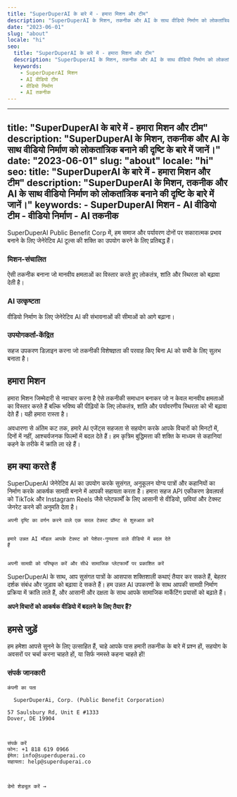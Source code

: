 ```yaml
---
title: "SuperDuperAI के बारे में - हमारा मिशन और टीम"
description: "SuperDuperAI के मिशन, तकनीक और AI के साथ वीडियो निर्माण को लोकतांत्रिक बनाने की दृष्टि के बारे में जानें।"
date: "2023-06-01"
slug: "about"
locale: "hi"
seo:
  title: "SuperDuperAI के बारे में - हमारा मिशन और टीम"
  description: "SuperDuperAI के मिशन, तकनीक और AI के साथ वीडियो निर्माण को लोकतांत्रिक बनाने की दृष्टि के बारे में जानें।"
  keywords:
    - SuperDuperAI मिशन
    - AI वीडियो टीम
    - वीडियो निर्माण
    - AI तकनीक
---
```


---
title: "SuperDuperAI के बारे में - हमारा मिशन और टीम"
description: "SuperDuperAI के मिशन, तकनीक और AI के साथ वीडियो निर्माण को लोकतांत्रिक बनाने की दृष्टि के बारे में जानें।"
date: "2023-06-01"
slug: "about"
locale: "hi"
seo:
  title: "SuperDuperAI के बारे में - हमारा मिशन और टीम"
  description: "SuperDuperAI के मिशन, तकनीक और AI के साथ वीडियो निर्माण को लोकतांत्रिक बनाने की दृष्टि के बारे में जानें।"
  keywords:
    - SuperDuperAI मिशन
    - AI वीडियो टीम
    - वीडियो निर्माण
    - AI तकनीक
---

SuperDuperAI Public Benefit Corp में, हम समाज और पर्यावरण दोनों पर सकारात्मक प्रभाव बनाने के लिए जेनेरेटिव AI टूल्स की शक्ति का उपयोग करने के लिए प्रतिबद्ध हैं।

### मिशन-संचालित

ऐसी तकनीक बनाना जो मानवीय क्षमताओं का विस्तार करते हुए लोकतंत्र, शांति और स्थिरता को बढ़ावा देती है।

  ### AI उत्कृष्टता

वीडियो निर्माण के लिए जेनेरेटिव AI की संभावनाओं की सीमाओं को आगे बढ़ाना।

  ### उपयोगकर्ता-केंद्रित

सहज उपकरण डिज़ाइन करना जो तकनीकी विशेषज्ञता की परवाह किए बिना AI को सभी के लिए सुलभ बनाता है।

## हमारा मिशन

हमारा मिशन जिम्मेदारी से नवाचार करना है ऐसे तकनीकी समाधान बनाकर जो न केवल मानवीय क्षमताओं का विस्तार करते हैं बल्कि भविष्य की पीढ़ियों के लिए लोकतंत्र, शांति और पर्यावरणीय स्थिरता को भी बढ़ावा देते हैं। यही हमारा रास्ता है।

अवधारणा से अंतिम कट तक, हमारे AI एजेंट्स सहजता से सहयोग करके आपके विचारों को मिनटों में, दिनों में नहीं, आश्चर्यजनक फिल्मों में बदल देते हैं। हम कृत्रिम बुद्धिमत्ता की शक्ति के माध्यम से कहानियां कहने के तरीके में क्रांति ला रहे हैं।

## हम क्या करते हैं

SuperDuperAI जेनेरेटिव AI का उपयोग करके सुसंगत, अनुकूलन योग्य पात्रों और कहानियों का निर्माण करके आकर्षक सामग्री बनाने में आपकी सहायता करता है। हमारा सहज API एकीकरण डेवलपर्स को TikTok और Instagram Reels जैसे प्लेटफार्मों के लिए आसानी से वीडियो, छवियां और टेक्स्ट जेनरेट करने की अनुमति देता है।

  
    अपनी दृष्टि का वर्णन करने वाले एक सरल टेक्स्ट प्रॉम्प्ट से शुरुआत करें
  
  
    हमारे उन्नत AI मॉडल आपके टेक्स्ट को पेशेवर-गुणवत्ता वाले वीडियो में बदल देते
    हैं
  
  
    अपनी सामग्री को परिष्कृत करें और सीधे सामाजिक प्लेटफार्मों पर प्रकाशित करें
  

SuperDuperAI के साथ, आप सुसंगत पात्रों के आसपास शक्तिशाली कथाएं तैयार कर सकते हैं, बेहतर दर्शक संबंध और जुड़ाव को बढ़ावा दे सकते हैं। हम उन्नत AI उपकरणों के साथ आपकी सामग्री निर्माण प्रक्रिया में क्रांति लाते हैं, और आसानी और दक्षता के साथ आपके सामाजिक मार्केटिंग प्रयासों को बढ़ाते हैं।

  **अपने विचारों को आकर्षक वीडियो में बदलने के लिए तैयार हैं?**

## हमसे जुड़ें

हम हमेशा आपसे सुनने के लिए उत्साहित हैं, चाहे आपके पास हमारी तकनीक के बारे में प्रश्न हों, सहयोग के अवसरों पर चर्चा करना चाहते हों, या सिर्फ नमस्ते कहना चाहते हों!

### संपर्क जानकारी

  
    कंपनी का पता
    
      SuperDuperAi, Corp. (Public Benefit Corporation)
    
    57 Saulsbury Rd, Unit E #1333
    Dover, DE 19904
  

  
    संपर्क करें
    फोन: +1 818 619 0966
    ईमेल: info@superduperai.co
    सहायता: help@superduperai.co
  

  
    डेमो शेड्यूल करें →
  

